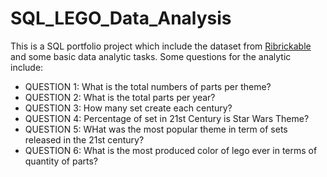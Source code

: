 # SQL_LEGO_Data_Analysis
This is a SQL portfolio project which include the dataset from [Ribrickable](https://rebrickable.com/downloads/) and some basic data analytic tasks.
Some questions for the analytic include:
- QUESTION 1: What is the total numbers of parts per theme?
- QUESTION 2: What is the total parts per year?
- QUESTION 3: How many set create each century?
- QUESTION 4: Percentage of set in 21st Century is Star Wars Theme?
- QUESTION 5: WHat was the most popular theme in term of sets released in the 21st century?
- QUESTION 6: What is the most produced color of lego ever in terms of quantity of parts?
